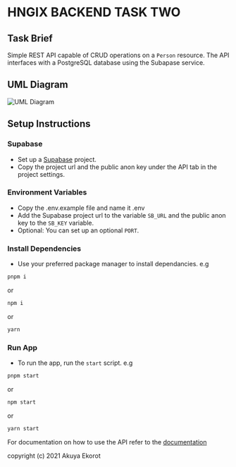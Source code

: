 # HNGIX BACKEND TASK TWO

## Task Brief

Simple REST API capable of CRUD operations on a `Person` resource. The API interfaces with a PostgreSQL database using the Subapase service.

## UML Diagram

![UML Diagram](./assets/uml.png)

## Setup Instructions

### Supabase

- Set up a [Supabase](https://supabase.com) project.
- Copy the project url and the public anon key under the API tab in the project settings.

### Environment Variables

- Copy the .env.example file and name it .env
- Add the Supabase project url to the variable `SB_URL` and the public anon key to the `SB_KEY` variable.
- Optional: You can set up an optional `PORT`.

### Install Dependencies

- Use your preferred package manager to install dependancies. e.g

```bash
pnpm i
```

or

```bash
npm i
```

or

```bash
yarn
```

### Run App

- To run the app, run the `start` script. e.g

```bash
pnpm start
```

or

```bash
npm start
```

or

```bash
yarn start
```

For documentation on how to use the API refer to the [documentation](./DOCUMENTATION.md)

copyright (c) 2021 Akuya Ekorot
